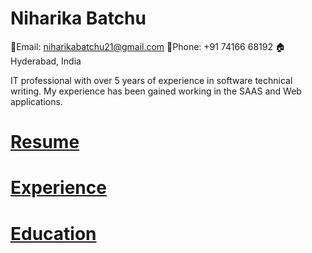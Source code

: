 # **Niharika Batchu**
📧Email: niharikabatchu21@gmail.com 📱Phone: +91 74166 68192 🏠Hyderabad, India

IT professional with over 5 years of experience in software technical writing. My experience has been gained working in the SAAS and Web applications.

# [**Resume**](./Topic/Resume.md)

# [**Experience**](./Topic/Experience.md)
# [**Education**](./Topic/Education.md)

